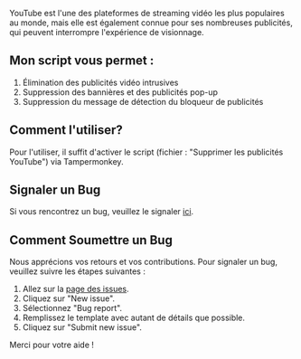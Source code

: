YouTube est l'une des plateformes de streaming vidéo les plus populaires au monde,
mais elle est également connue pour ses nombreuses publicités,
qui peuvent interrompre l'expérience de visionnage.

## Mon script vous permet :

1. Élimination des publicités vidéo intrusives
2. Suppression des bannières et des publicités pop-up
3. Suppression du message de détection du bloqueur de publicités

## Comment l'utiliser?

Pour l'utiliser, il suffit d'activer le script (fichier : "Supprimer les publicités YouTube") via Tampermonkey.

## Signaler un Bug

Si vous rencontrez un bug, veuillez le signaler [ici](https://github.com/NOXLVE/Remove-ads-YouTube/issues/new?assignees=&labels=bug&template=bug_report.md&title=%5BBUG%5D).

## Comment Soumettre un Bug

Nous apprécions vos retours et vos contributions. Pour signaler un bug, veuillez suivre les étapes suivantes :

1. Allez sur la [page des issues](https://github.com/NOXLVE/Remove-ads-YouTube/issues).
2. Cliquez sur "New issue".
3. Sélectionnez "Bug report".
4. Remplissez le template avec autant de détails que possible.
5. Cliquez sur "Submit new issue".

Merci pour votre aide !

